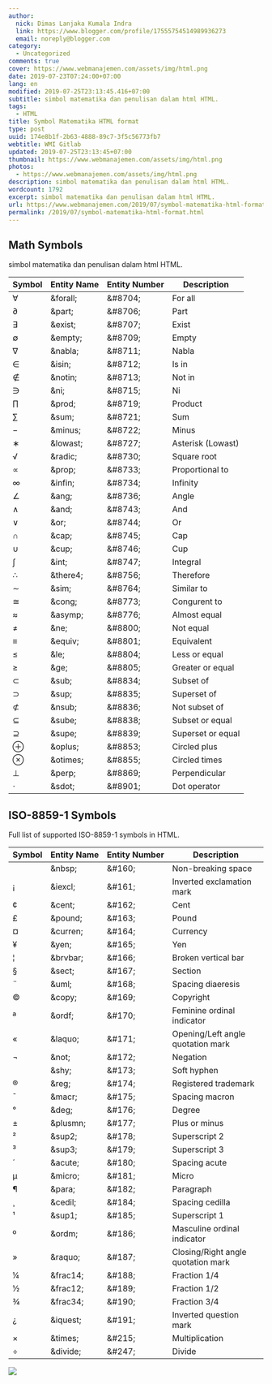 ```yaml
---
author:
  nick: Dimas Lanjaka Kumala Indra
  link: https://www.blogger.com/profile/17555754514989936273
  email: noreply@blogger.com
category:
  - Uncategorized
comments: true
cover: https://www.webmanajemen.com/assets/img/html.png
date: 2019-07-23T07:24:00+07:00
lang: en
modified: 2019-07-25T23:13:45.416+07:00
subtitle: simbol matematika dan penulisan dalam html HTML.
tags:
  - HTML
title: Symbol Matematika HTML format
type: post
uuid: 174e8b1f-2b63-4888-89c7-3f5c56773fb7
webtitle: WMI Gitlab
updated: 2019-07-25T23:13:45+07:00
thumbnail: https://www.webmanajemen.com/assets/img/html.png
photos:
  - https://www.webmanajemen.com/assets/img/html.png
description: simbol matematika dan penulisan dalam html HTML.
wordcount: 1792
excerpt: simbol matematika dan penulisan dalam html HTML.
url: https://www.webmanajemen.com/2019/07/symbol-matematika-html-format.html
permalink: /2019/07/symbol-matematika-html-format.html
---
```


<h2>    Math Symbols </h2><p>    simbol matematika dan penulisan dalam html HTML. </p><table>    <thead>        <tr>            <th nowrap="nowrap">                Symbol             </th>            <th nowrap="nowrap">                Entity Name             </th>            <th nowrap="nowrap">                Entity Number             </th>            <th nowrap="nowrap">                Description             </th>        </tr>    </thead>    <tbody>        <tr>            <td>                ∀             </td>            <td>                &amp;forall;             </td>            <td>                &amp;#8704;             </td>            <td>                For all             </td>        </tr>        <tr>            <td>                ∂             </td>            <td>                &amp;part;             </td>            <td>                &amp;#8706;             </td>            <td>                Part             </td>        </tr>        <tr>            <td>                ∃             </td>            <td>                &amp;exist;             </td>            <td>                &amp;#8707;             </td>            <td>                Exist             </td>        </tr>        <tr>            <td>                ∅             </td>            <td>                &amp;empty;             </td>            <td>                &amp;#8709;             </td>            <td>                Empty             </td>        </tr>        <tr>            <td>                ∇             </td>            <td>                &amp;nabla;             </td>            <td>                &amp;#8711;             </td>            <td>                Nabla             </td>        </tr>        <tr>            <td>                ∈             </td>            <td>                &amp;isin;             </td>            <td>                &amp;#8712;             </td>            <td>                Is in             </td>        </tr>        <tr>            <td>                ∉             </td>            <td>                &amp;notin;             </td>            <td>                &amp;#8713;             </td>            <td>                Not in             </td>        </tr>        <tr>            <td>                ∋             </td>            <td>                &amp;ni;             </td>            <td>                &amp;#8715;             </td>            <td>                Ni             </td>        </tr>        <tr>            <td>                ∏             </td>            <td>                &amp;prod;             </td>            <td>                &amp;#8719;             </td>            <td>                Product             </td>        </tr>        <tr>            <td>                ∑             </td>            <td>                &amp;sum;             </td>            <td>                &amp;#8721;             </td>            <td>                Sum             </td>        </tr>        <tr>            <td>                −             </td>            <td>                &amp;minus;             </td>            <td>                &amp;#8722;             </td>            <td>                Minus             </td>        </tr>        <tr>            <td>                ∗             </td>            <td>                &amp;lowast;             </td>            <td>                &amp;#8727;             </td>            <td>                Asterisk (Lowast)             </td>        </tr>        <tr>            <td>                √             </td>            <td>                &amp;radic;             </td>            <td>                &amp;#8730;             </td>            <td>                Square root             </td>        </tr>        <tr>            <td>                ∝             </td>            <td>                &amp;prop;             </td>            <td>                &amp;#8733;             </td>            <td>                Proportional to             </td>        </tr>        <tr>            <td>                ∞             </td>            <td>                &amp;infin;             </td>            <td>                &amp;#8734;             </td>            <td>                Infinity             </td>        </tr>        <tr>            <td>                ∠             </td>            <td>                &amp;ang;             </td>            <td>                &amp;#8736;             </td>            <td>                Angle             </td>        </tr>        <tr>            <td>                ∧             </td>            <td>                &amp;and;             </td>            <td>                &amp;#8743;             </td>            <td>                And             </td>        </tr>        <tr>            <td>                ∨             </td>            <td>                &amp;or;             </td>            <td>                &amp;#8744;             </td>            <td>                Or             </td>        </tr>        <tr>            <td>                ∩             </td>            <td>                &amp;cap;             </td>            <td>                &amp;#8745;             </td>            <td>                Cap             </td>        </tr>        <tr>            <td>                ∪             </td>            <td>                &amp;cup;             </td>            <td>                &amp;#8746;             </td>            <td>                Cup             </td>        </tr>        <tr>            <td>                ∫             </td>            <td>                &amp;int;             </td>            <td>                &amp;#8747;             </td>            <td>                Integral             </td>        </tr>        <tr>            <td>                ∴             </td>            <td>                &amp;there4;             </td>            <td>                &amp;#8756;             </td>            <td>                Therefore             </td>        </tr>        <tr>            <td>                ∼             </td>            <td>                &amp;sim;             </td>            <td>                &amp;#8764;             </td>            <td>                Similar to             </td>        </tr>        <tr>            <td>                ≅             </td>            <td>                &amp;cong;             </td>            <td>                &amp;#8773;             </td>            <td>                Congurent to             </td>        </tr>        <tr>            <td>                ≈             </td>            <td>                &amp;asymp;             </td>            <td>                &amp;#8776;             </td>            <td>                Almost equal             </td>        </tr>        <tr>            <td>                ≠             </td>            <td>                &amp;ne;             </td>            <td>                &amp;#8800;             </td>            <td>                Not equal             </td>        </tr>        <tr>            <td>                ≡             </td>            <td>                &amp;equiv;             </td>            <td>                &amp;#8801;             </td>            <td>                Equivalent             </td>        </tr>        <tr>            <td>                ≤             </td>            <td>                &amp;le;             </td>            <td>                &amp;#8804;             </td>            <td>                Less or equal             </td>        </tr>        <tr>            <td>                ≥             </td>            <td>                &amp;ge;             </td>            <td>                &amp;#8805;             </td>            <td>                Greater or equal             </td>        </tr>        <tr>            <td>                ⊂             </td>            <td>                &amp;sub;             </td>            <td>                &amp;#8834;             </td>            <td>                Subset of             </td>        </tr>        <tr>            <td>                ⊃             </td>            <td>                &amp;sup;             </td>            <td>                &amp;#8835;             </td>            <td>                Superset of             </td>        </tr>        <tr>            <td>                ⊄             </td>            <td>                &amp;nsub;             </td>            <td>                &amp;#8836;             </td>            <td>                Not subset of             </td>        </tr>        <tr>            <td>                ⊆             </td>            <td>                &amp;sube;             </td>            <td>                &amp;#8838;             </td>            <td>                Subset or equal             </td>        </tr>        <tr>            <td>                ⊇             </td>            <td>                &amp;supe;             </td>            <td>                &amp;#8839;             </td>            <td>                Superset or equal             </td>        </tr>        <tr>            <td>                ⊕             </td>            <td>                &amp;oplus;             </td>            <td>                &amp;#8853;             </td>            <td>                Circled plus             </td>        </tr>        <tr>            <td>                ⊗             </td>            <td>                &amp;otimes;             </td>            <td>                &amp;#8855;             </td>            <td>                Circled times             </td>        </tr>        <tr>            <td>                ⊥             </td>            <td>                &amp;perp;             </td>            <td>                &amp;#8869;             </td>            <td>                Perpendicular             </td>        </tr>        <tr>            <td>                ⋅             </td>            <td>                &amp;sdot;             </td>            <td>                &amp;#8901;             </td>            <td>                Dot operator             </td>        </tr>    </tbody></table> <h2>    ISO-8859-1 Symbols </h2><p>    Full list of supported ISO-8859-1 symbols in HTML. </p><table>    <thead>        <tr>            <th nowrap="nowrap">                Symbol             </th>            <th nowrap="nowrap">                Entity Name             </th>            <th nowrap="nowrap">                Entity Number             </th>            <th nowrap="nowrap">                Description             </th>        </tr>    </thead>    <tbody>        <tr>            <td>            </td>            <td>                &amp;nbsp;             </td>            <td>                &amp;#160;             </td>            <td>                Non-breaking space             </td>        </tr>        <tr>            <td>                ¡             </td>            <td>                &amp;iexcl;             </td>            <td>                &amp;#161;             </td>            <td>                Inverted exclamation mark             </td>        </tr>        <tr>            <td>                ¢             </td>            <td>                &amp;cent;             </td>            <td>                &amp;#162;             </td>            <td>                Cent             </td>        </tr>        <tr>            <td>                £             </td>            <td>                &amp;pound;             </td>            <td>                &amp;#163;             </td>            <td>                Pound             </td>        </tr>        <tr>            <td>                ¤             </td>            <td>                &amp;curren;             </td>            <td>                &amp;#164;             </td>            <td>                Currency             </td>        </tr>        <tr>            <td>                ¥             </td>            <td>                &amp;yen;             </td>            <td>                &amp;#165;             </td>            <td>                Yen             </td>        </tr>        <tr>            <td>                ¦             </td>            <td>                &amp;brvbar;             </td>            <td>                &amp;#166;             </td>            <td>                Broken vertical bar             </td>        </tr>        <tr>            <td>                §             </td>            <td>                &amp;sect;             </td>            <td>                &amp;#167;             </td>            <td>                Section             </td>        </tr>        <tr>            <td>                ¨             </td>            <td>                &amp;uml;             </td>            <td>                &amp;#168;             </td>            <td>                Spacing diaeresis             </td>        </tr>        <tr>            <td>                ©             </td>            <td>                &amp;copy;             </td>            <td>                &amp;#169;             </td>            <td>                Copyright             </td>        </tr>        <tr>            <td>                ª             </td>            <td>                &amp;ordf;             </td>            <td>                &amp;#170;             </td>            <td>                Feminine ordinal indicator             </td>        </tr>        <tr>            <td>                «             </td>            <td>                &amp;laquo;             </td>            <td>                &amp;#171;             </td>            <td>                Opening/Left angle quotation mark             </td>        </tr>        <tr>            <td>                ¬             </td>            <td>                &amp;not;             </td>            <td>                &amp;#172;             </td>            <td>                Negation             </td>        </tr>        <tr>            <td>            </td>            <td>                &amp;shy;             </td>            <td>                &amp;#173;             </td>            <td>                Soft hyphen             </td>        </tr>        <tr>            <td>                ®             </td>            <td>                &amp;reg;             </td>            <td>                &amp;#174;             </td>            <td>                Registered trademark             </td>        </tr>        <tr>            <td>                ¯             </td>            <td>                &amp;macr;             </td>            <td>                &amp;#175;             </td>            <td>                Spacing macron             </td>        </tr>        <tr>            <td>                °             </td>            <td>                &amp;deg;             </td>            <td>                &amp;#176;             </td>            <td>                Degree             </td>        </tr>        <tr>            <td>                ±             </td>            <td>                &amp;plusmn;             </td>            <td>                &amp;#177;             </td>            <td>                Plus or minus             </td>        </tr>        <tr>            <td>                ²             </td>            <td>                &amp;sup2;             </td>            <td>                &amp;#178;             </td>            <td>                Superscript 2             </td>        </tr>        <tr>            <td>                ³             </td>            <td>                &amp;sup3;             </td>            <td>                &amp;#179;             </td>            <td>                Superscript 3             </td>        </tr>        <tr>            <td>                ´             </td>            <td>                &amp;acute;             </td>            <td>                &amp;#180;             </td>            <td>                Spacing acute             </td>        </tr>        <tr>            <td>                µ             </td>            <td>                &amp;micro;             </td>            <td>                &amp;#181;             </td>            <td>                Micro             </td>        </tr>        <tr>            <td>                ¶             </td>            <td>                &amp;para;             </td>            <td>                &amp;#182;             </td>            <td>                Paragraph             </td>        </tr>        <tr>            <td>                ¸             </td>            <td>                &amp;cedil;             </td>            <td>                &amp;#184;             </td>            <td>                Spacing cedilla             </td>        </tr>        <tr>            <td>                ¹             </td>            <td>                &amp;sup1;             </td>            <td>                &amp;#185;             </td>            <td>                Superscript 1             </td>        </tr>        <tr>            <td>                º             </td>            <td>                &amp;ordm;             </td>            <td>                &amp;#186;             </td>            <td>                Masculine ordinal indicator             </td>        </tr>        <tr>            <td>                »             </td>            <td>                &amp;raquo;             </td>            <td>                &amp;#187;             </td>            <td>                Closing/Right angle quotation mark             </td>        </tr>        <tr>            <td>                ¼             </td>            <td>                &amp;frac14;             </td>            <td>                &amp;#188;             </td>            <td>                Fraction 1/4             </td>        </tr>        <tr>            <td>                ½             </td>            <td>                &amp;frac12;             </td>            <td>                &amp;#189;             </td>            <td>                Fraction 1/2             </td>        </tr>        <tr>            <td>                ¾             </td>            <td>                &amp;frac34;             </td>            <td>                &amp;#190;             </td>            <td>                Fraction 3/4             </td>        </tr>        <tr>            <td>                ¿             </td>            <td>                &amp;iquest;             </td>            <td>                &amp;#191;             </td>            <td>                Inverted question mark             </td>        </tr>        <tr>            <td>                ×             </td>            <td>                &amp;times;             </td>            <td>                &amp;#215;             </td>            <td>                Multiplication             </td>        </tr>        <tr>            <td>                ÷             </td>            <td>                &amp;divide;             </td>            <td>                &amp;#247;             </td>            <td>                Divide             </td>        </tr>    </tbody></table><img src="https://www.webmanajemen.com/assets/img/html.png">
